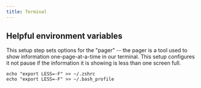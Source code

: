 ```yaml
---
title: Terminal
---
```


## Helpful environment variables

This setup step sets options for the "pager" -- the pager is a tool used to show
information one-page-at-a-time in our terminal. This setup configures it not
pause if the information it is showing is less than one screen full.

```shell
echo "export LESS=-F" >> ~/.zshrc
echo "export LESS=-F" >> ~/.bash_profile
```
